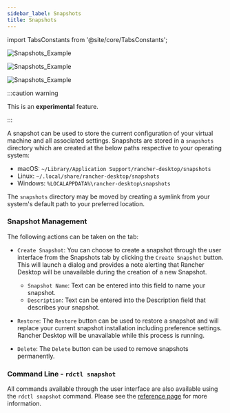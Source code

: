 ```yaml
---
sidebar_label: Snapshots
title: Snapshots
---
```


<head>
  <link rel="canonical" href="https://docs.rancherdesktop.io/ui/snapshots"/>
</head>

import TabsConstants from '@site/core/TabsConstants';

<Tabs groupId="os" defaultValue={TabsConstants.defaultOs}>
<TabItem value="Windows">

![Snapshots_Example](https://suse-rancher-media.s3.amazonaws.com/desktop/v1.11/ui-main/Windows_Snapshots-List.png)

</TabItem>
<TabItem value="macOS">

![Snapshots_Example](https://suse-rancher-media.s3.amazonaws.com/desktop/v1.11/ui-main/macOS_Snapshots-List.png)

</TabItem>
<TabItem value="Linux">

![Snapshots_Example](https://suse-rancher-media.s3.amazonaws.com/desktop/v1.12/ui-main/Linux_Snapshots-List.png)

</TabItem>
</Tabs>

:::caution warning

This is an **experimental** feature.

:::

A snapshot can be used to store the current configuration of your virtual machine and all associated settings. Snapshots are stored in a `snapshots` directory which are created at the below paths respective to your operating system:

- macOS: `~/Library/Application Support/rancher-desktop/snapshots`
- Linux: `~/.local/share/rancher-desktop/snapshots`
- Windows: `%LOCALAPPDATA%\rancher-desktop\snapshots`

The `snapshots` directory may be moved by creating a symlink from your system's default path to your preferred location.

### Snapshot Management

The following actions can be taken on the tab:

- `Create Snapshot`:
  You can choose to create a snapshot through the user interface from the Snapshots tab by clicking the `Create Snapshot` button. This will launch a dialog and provides a note alerting that Rancher Desktop will be unavailable during the creation of a new Snapshot.
  - `Snapshot Name`:
  Text can be entered into this field to name your snapshot.
  - `Description`:
  Text can be entered into the Description field that describes your snapshot.

- `Restore`:
  The `Restore` button can be used to restore a snapshot and will replace your current snapshot installation including preference settings. Rancher Desktop will be unavailable while this process is running.

- `Delete`:
  The `Delete` button can be used to remove snapshots permanently.

### Command Line - `rdctl snapshot`

All commands available through the user interface are also available using the `rdctl snapshot` command. Please see the [reference page](https://docs.rancherdesktop.io/references/rdctl-command-reference) for more information.
